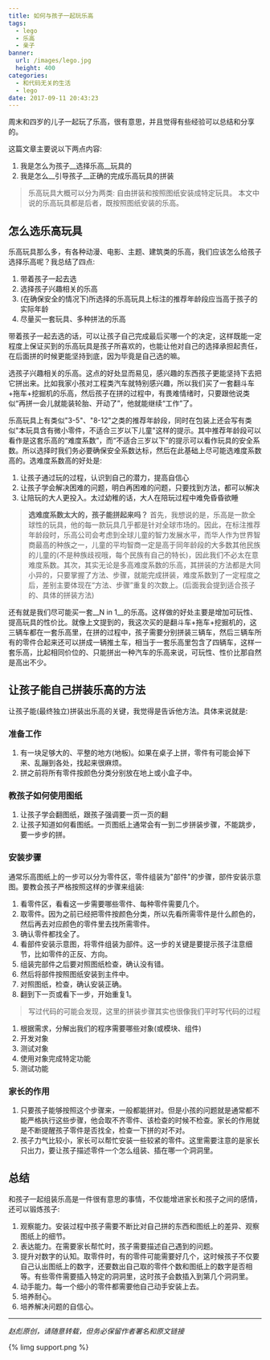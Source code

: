 ```yaml
---
title: 如何与孩子一起玩乐高
tags:
  - lego
  - 乐高
  - 亲子
banner:
  url: /images/lego.jpg
  height: 400
categories:
  - 和代码无关的生活
  - lego
date: 2017-09-11 20:43:23
---
```



周末和四岁的儿子一起玩了乐高，很有意思，并且觉得有些经验可以总结和分享的。

这篇文章主要说以下两点内容:

1. 我是怎么为孩子__选择乐高__玩具的
2. 我是怎么__引导孩子__正确的完成乐高玩具的拼装

> 乐高玩具大概可以分为两类: 自由拼装和按照图纸安装成特定玩具。
> 本文中说的乐高玩具都是后者，既按照图纸安装的乐高。

## 怎么选乐高玩具
乐高玩具那么多，有各种动漫、电影、主题、建筑类的乐高，我们应该怎么给孩子选择乐高呢？我总结了四点:

1. 带着孩子一起去选
2. 选择孩子兴趣相关的乐高
3. (在确保安全的情况下)所选择的乐高玩具上标注的推荐年龄段应当高于孩子的实际年龄
4. 尽量买一套玩具、多种拼法的乐高

带着孩子一起去选的话，可以让孩子自己完成最后买哪一个的决定，这样既能一定程度上保证买到的乐高玩具是孩子所喜欢的，也能让他对自己的选择承担起责任，在后面拼的时候更能坚持到底，因为毕竟是自己选的嘛。

选孩子兴趣相关的乐高。这点的好处显而易见，感兴趣的东西孩子更能坚持下去把它拼出来。比如我家小孩对工程类汽车就特别感兴趣，所以我们买了一套翻斗车+拖车+挖掘机的乐高，然后孩子在拼的过程中，有畏难情绪时，只要跟他说类似“再拼一会儿就能装轮胎、开动了”，他就能继续“工作”了。

乐高玩具上有类似"3-5"、"8-12"之类的推荐年龄段，同时在包装上还会写有类似"本玩具含有微小零件，不适合三岁以下儿童"这样的提示。其中推荐年龄段可以看作是这套乐高的“难度系数”，而“不适合三岁以下”的提示可以看作玩具的安全系数。所以选择时我们务必要确保安全系数达标，然后在此基础上尽可能选难度系数高的。选难度系数高的好处是:

1. 让孩子通过玩的过程，认识到自己的潜力，提高自信心
2. 让孩子学会解决困难的问题，明白再困难的问题，只要找到方法，都可以解决
3. 让陪玩的大人更投入。太过幼稚的话，大人在陪玩过程中难免昏昏欲睡

> __选难度系数太大的，孩子能拼起来吗？__
 首先，我想说的是，乐高是一款全球性的玩具，他的每一款玩具几乎都是针对全球市场的。因此，在标注推荐年龄段时，乐高公司会考虑到全球儿童的智力发展水平，而华人作为世界智商最高的种族之一，儿童的平均智商一定是高于同年龄段的大多数其他民族的儿童的(不是种族歧视哦，每个民族有自己的特长)，因此我们不必太在意难度系数。其次，其实无论是多高难度系数的乐高，其拼装的方法都是大同小异的，只要掌握了方法、步骤，就能完成拼装，难度系数到了一定程度之后，差别主要体现在“方法、步骤”重复的次数上。(后面我会提到适合孩子的、具体的拼装方法)

还有就是我们尽可能买一套__N in 1__的乐高。这样做的好处主要是增加可玩性、提高玩具的性价比。就像上文提到的，我这次买的是翻斗车+拖车+挖掘机的，这三辆车都在一套乐高里，在拼的过程中，孩子需要分别拼装三辆车，然后三辆车所有的零件合起来还可以拼成一辆推土车，相当于一套乐高里包含了四辆车，这样一套乐高，比起相同价位的、只能拼出一种汽车的乐高来说，可玩性、性价比那自然是高出不少。

## 让孩子能自己拼装乐高的方法

让孩子能(最终独立)拼装出乐高的关键，我觉得是告诉他方法。具体来说就是:

### 准备工作
1. 有一块足够大的、平整的地方(地板)。如果在桌子上拼，零件有可能会掉下来、乱蹦到各处，找起来很麻烦。
2. 拼之前将所有零件按颜色分类分别放在地上或小盒子中。

### 教孩子如何使用图纸
1. 让孩子学会翻图纸，跟孩子强调要一页一页的翻
2. 让孩子知道如何看图纸。一页图纸上通常会有一到二步拼装步骤，不能跳步，要一步步的拼。

### 安装步骤
通常乐高图纸上的一步可以分为零件区，零件组装为"部件"的步骤，部件安装示意图。要教会孩子严格按照这样的步骤来组装:
1. 看零件区，看看这一步需要哪些零件、每种零件需要几个。
2. 取零件。因为之前已经把零件按颜色分类，所以先看所需零件是什么颜色的，然后再去对应颜色的零件里去找所需零件。
3. 确认零件都找全了。
4. 看部件安装示意图，将零件组装为部件。这一步的关键是要提示孩子注意细节，比如零件的正反、方向。
5. 组装完部件之后要对照图纸检查，确认没有错。
6. 然后将部件按照图纸安装到主件中。
7. 对照图纸，检查，确认安装正确。
8. 翻到下一页或看下一步，开始重复1。

> 写过代码的可能会发现，这里的拼装步骤其实也很像我们平时写代码的过程
1. 根据需求，分解出我们的程序需要哪些对象(或模块、组件)
2. 开发对象
3. 测试对象
4. 使用对象完成特定功能
5. 测试功能

### 家长的作用
1. 只要孩子能够按照这个步骤来，一般都能拼对。但是小孩的问题就是通常都不能严格执行这些步骤，他会取不齐零件、该检查的时候不检查。家长的作用就是不断提醒孩子零件是否找全，检查一下拼的对不对。
2. 孩子力气比较小，家长可以帮忙安装一些较紧的零件。这里需要注意的是家长只出力，要让孩子描述零件一个怎么组装、插在哪一个洞洞里。

## 总结
和孩子一起组装乐高是一件很有意思的事情，不仅能增进家长和孩子之间的感情，还可以锻炼孩子:
1. 观察能力。安装过程中孩子需要不断比对自己拼的东西和图纸上的差异、观察图纸上的细节。
2. 表达能力。在需要家长帮忙时，孩子需要描述自己遇到的问题。
3. 提升对数字的认知。取零件时，有的零件可能需要好几个，这时候孩子不仅要自己认出图纸上的数字，还要数出自己取的零件个数和图纸上的数字是否相等。有些零件需要插入特定的洞洞里，这时孩子会数插入到第几个洞洞里。
4. 动手能力。每一个细小的零件都需要他自己动手安装上去。
5. 培养耐心。
6. 培养解决问题的自信心。

---
_赵彪原创，请随意转载，但务必保留作者署名和原文链接_

{% limg support.png %}
